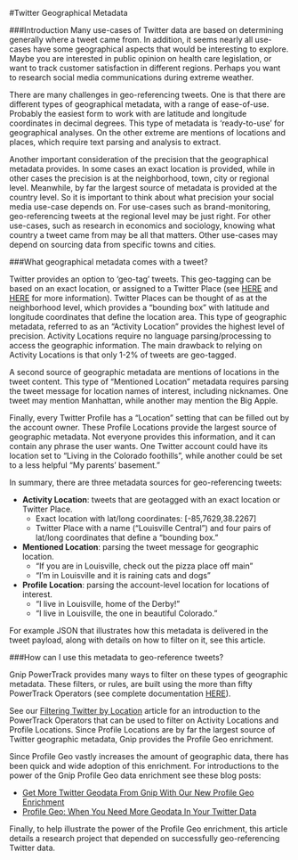 #Twitter Geographical Metadata

###Introduction
Many use-cases of Twitter data are based on determining generally where a tweet came from.  In addition, it seems nearly all use-cases have some geographical aspects that would be interesting to explore. Maybe you are interested in public opinion on health care legislation, or want to track customer satisfaction in different regions.
Perhaps you want to research social media communications during extreme weather.

There are many challenges in geo-referencing tweets. One is that there are different types of geographical metadata, with a range of ease-of-use. Probably the easiest form to work with are latitude and longitude coordinates in decimal degrees. This type of metadata is ‘ready-to-use’ for geographical analyses.  On the other extreme are mentions of locations and places, which require text parsing and analysis to extract.  

Another important consideration of the precision that the geographical metadata provides. In some cases an exact location is provided, while in other cases the precision is at the neighborhood, town, city or regional level. Meanwhile, by far the largest source of metadata is provided at the country level. So it is important to think about what precision your social media use-case depends on. For use-cases such as brand-monitoring, geo-referencing tweets at the regional level may be just right.  For other use-cases, such as research in economics and sociology, knowing what country a tweet came from may be all that matters. Other use-cases may depend on sourcing data from specific towns and cities.

###What geographical metadata comes with a tweet?

Twitter provides an option to ‘geo-tag’ tweets.  This geo-tagging can be based on an exact location, or assigned to a Twitter Place (see [HERE](https://blog.twitter.com/2010/twitter-places-more-context-your-tweets) and [HERE](https://dev.twitter.com/docs/platform-objects/places) for more information).  Twitter Places can be thought of as at the neighborhood level, which provides a “bounding box” with latitude and longitude coordinates that define the location area. This type of geographic metadata, referred to as an “Activity Location” provides the highest level of precision. Activity Locations require no language parsing/processing to access the geographic information.  The main drawback to relying on Activity Locations is that only 1-2% of tweets are geo-tagged.

A second source of geographic metadata are mentions of locations in the tweet content. This type of “Mentioned Location” metadata requires parsing the tweet message for location names of interest, including nicknames. One tweet may mention Manhattan, while another may mention the Big Apple.  

Finally, every Twitter Profile has a “Location” setting that can be filled out by the account owner.  These Profile Locations provide the largest source of geographic metadata. Not everyone provides this information, and it can contain any phrase the user wants. One Twitter account could have its location set to “Living in the Colorado foothills”, while another could be set to a less helpful “My parents’ basement.”

In summary, there are three metadata sources for geo-referencing tweets:
+ <b>Activity Location</b>: tweets that are geotagged with an exact location or Twitter Place.
    + Exact location with lat/long coordinates: [-85,7629,38.2267]
    + Twitter Place with a name (“Louisville Central”) and four pairs of lat/long coordinates that define a “bounding box.” 
+ <b>Mentioned Location</b>: parsing the tweet message for geographic location.
    + “If you are in Louisville, check out the pizza place off main”
    + “I’m in Louisville and it is raining cats and dogs”
+ <b>Profile Location</b>: parsing the account-level location for locations of interest.
    + “I live in Louisville, home of the Derby!”
    + “I live in Louisville, the one in beautiful Colorado.”

For example JSON that illustrates how this metadata is delivered in the tweet payload, along with details on how to filter on it, see this article.

###How can I use this metadata to geo-reference tweets?

Gnip PowerTrack provides many ways to filter on these types of geographic metadata. These filters, or rules, are built using the more than fifty PowerTrack Operators (see complete documentation [HERE](http://support.gnip.com/sources/twitter.html#PowerTrackOperators)).

See our [Filtering Twitter by Location](http://support.gnip.com/documentation/filtering_twitter_by_location.html) article for an introduction to the PowerTrack Operators that can be used to filter on Activity Locations and Profile Locations. Since Profile Locations are by far the largest source of Twitter geographic metadata, Gnip provides the Profile Geo enrichment. 

Since Profile Geo vastly increases the amount of geographic data, there has been quick and wide adoption of this enrichment. For introductions to the power of the Gnip Profile Geo data enrichment see these blog posts:
+ [Get More Twitter Geodata From Gnip With Our New Profile Geo Enrichment](http://blog.gnip.com/twitter-geo-data-enrichment/)
+ [Profile Geo: When You Need More Geodata In Your Twitter Data](http://blog.gnip.com/standard-geo-vs-profile-geo/)

Finally, to help illustrate the power of the Profile Geo enrichment, this article details a research project that depended on successfully geo-referencing Twitter data.  
